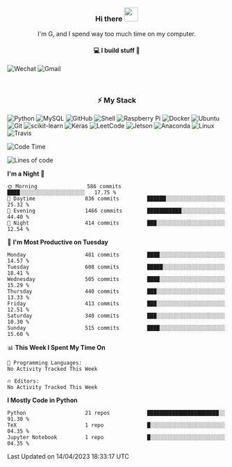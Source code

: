 <h3 align="center"> Hi there <img src="https://raw.githubusercontent.com/ShahriarShafin/ShahriarShafin/main/Assets/handshake.gif" height="32px"></h3>

<p align="center">
I'm G, and I spend way too much time on my computer.
</p>

<h4 align="center">
💻 I build stuff 🌱 </a>
</h4>

![Wechat](https://img.shields.io/badge/-gavingsf-07C160?style=flat-square&logo=WeChat&logoColor=white)
![Gmail](https://img.shields.io/badge/--D14836?style=flat-square&logo=Gmail&logoColor=white)


<br/>
<h3 align="center">
⚡ My Stack
</h3>

![Python](https://img.shields.io/badge/-Python-black?style=flat-square&logo=Python)
![MySQL](https://img.shields.io/badge/-MySQL-black?style=flat-square&logo=mysql)
![GitHub](https://img.shields.io/badge/-GitHub-181717?style=flat-square&logo=github)
![Shell](https://img.shields.io/badge/-shell-5391FE?style=flat-square&logo=PowerShell&logoColor=white)
![Raspberry Pi](https://img.shields.io/badge/-Raspberry%20Pi-C51A4A?style=flat-square&logo=Raspberry-Pi)
![Docker](https://img.shields.io/badge/-Docker-black?style=flat-square&logo=docker)
![Ubuntu](https://img.shields.io/badge/-Ubuntu-772953?style=flat-square&logo=Ubuntu&logoColor=white)
![Git](https://img.shields.io/badge/-Git-F44D27?style=flat-square&logo=Git&logoColor=white)
![scikit-learn](https://img.shields.io/badge/-scikitlearn-000000?style=flat-square&logo=scikit-learn)
![Keras](https://img.shields.io/badge/-Keras-D00000?style=flat-square&logo=keras)
![LeetCode](https://img.shields.io/badge/-LeetCode-000000?style=flat-square&logo=LeetCode)
![Jetson](https://img.shields.io/badge/-Jetson-76B900?style=flat-square&logo=Nvidia&logoColor=white)
![Anaconda](https://img.shields.io/badge/-Anaconda-44A833?style=flat-square&logo=Anaconda&logoColor=white)
![Linux](https://img.shields.io/badge/-Linux-FCC264?style=flat-square&logo=Linux&logoColor=black)
![Travis](https://img.shields.io/badge/-TravisCI-3EAAAF?style=flat-square&logo=travis-ci&logoColor=white)




<!--START_SECTION:waka-->
![Code Time](http://img.shields.io/badge/Code%20Time-36%20mins-blue)

![Lines of code](https://img.shields.io/badge/From%20Hello%20World%20I%27ve%20Written-176.4%20thousand%20lines%20of%20code-blue)

**I'm a Night 🦉** 

```text
🌞 Morning                586 commits         ████░░░░░░░░░░░░░░░░░░░░░   17.75 % 
🌆 Daytime                836 commits         ██████░░░░░░░░░░░░░░░░░░░   25.32 % 
🌃 Evening                1466 commits        ███████████░░░░░░░░░░░░░░   44.40 % 
🌙 Night                  414 commits         ███░░░░░░░░░░░░░░░░░░░░░░   12.54 % 
```
📅 **I'm Most Productive on Tuesday** 

```text
Monday                   481 commits         ████░░░░░░░░░░░░░░░░░░░░░   14.57 % 
Tuesday                  608 commits         █████░░░░░░░░░░░░░░░░░░░░   18.41 % 
Wednesday                505 commits         ████░░░░░░░░░░░░░░░░░░░░░   15.29 % 
Thursday                 440 commits         ███░░░░░░░░░░░░░░░░░░░░░░   13.33 % 
Friday                   413 commits         ███░░░░░░░░░░░░░░░░░░░░░░   12.51 % 
Saturday                 340 commits         ███░░░░░░░░░░░░░░░░░░░░░░   10.30 % 
Sunday                   515 commits         ████░░░░░░░░░░░░░░░░░░░░░   15.60 % 
```


📊 **This Week I Spent My Time On** 

```text
💬 Programming Languages: 
No Activity Tracked This Week

🔥 Editors: 
No Activity Tracked This Week
```

**I Mostly Code in Python** 

```text
Python                   21 repos            ███████████████████████░░   91.30 % 
TeX                      1 repo              █░░░░░░░░░░░░░░░░░░░░░░░░   04.35 % 
Jupyter Notebook         1 repo              █░░░░░░░░░░░░░░░░░░░░░░░░   04.35 % 
```




 Last Updated on 14/04/2023 18:33:17 UTC
<!--END_SECTION:waka-->

